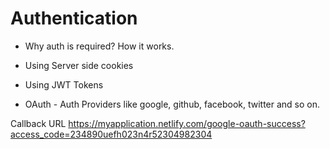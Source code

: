 
# Authentication

* Why auth is required? How it works.

* Using Server side cookies
* Using JWT Tokens
* OAuth - Auth Providers like google, github, facebook, twitter and so on.

Callback URL
https://myapplication.netlify.com/google-oauth-success?access_code=234890uefh023n4r52304982304